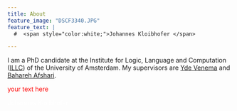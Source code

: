 ```yaml
---
title: About
feature_image: "DSCF3340.JPG"
feature_text: |
  #  <span style="color:white;">Johannes Kloibhofer </span>

---
```


I am a PhD candidate at the Institute for Logic, Language and Computation ([ILLC](https://www.illc.uva.nl/)) of the University of Amsterdam. My supervisors are [Yde Venema](https://staff.science.uva.nl/y.venema/) and [Bahareh Afshari](https://www.gu.se/en/about/find-staff/baharehafshari).


 <span style="color:red;">your text here </span>

 <span style="color:white;">Johannes Kloibhofer </span>

